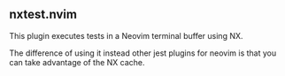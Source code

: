 ## nxtest.nvim

This plugin executes tests in a Neovim terminal buffer using NX.

The difference of using it instead other jest plugins for neovim is that you can take advantage of the NX cache.
